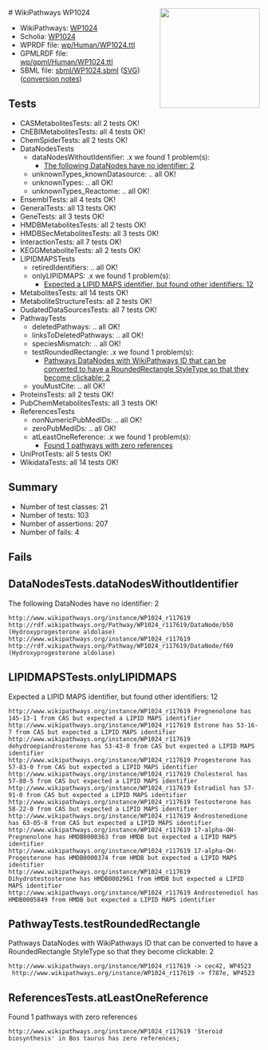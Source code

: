 <img style="float: right; width: 200px" src="../logo.png" />
# WikiPathways WP1024

* WikiPathways: [WP1024](https://identifiers.org/wikipathways:WP1024)
* Scholia: [WP1024](https://scholia.toolforge.org/wikipathways/WP1024)
* WPRDF file: [wp/Human/WP1024.ttl](../wp/Human/WP1024.ttl)
* GPMLRDF file: [wp/gpml/Human/WP1024.ttl](../wp/gpml/Human/WP1024.ttl)
* SBML file: [sbml/WP1024.sbml](../sbml/WP1024.sbml) ([SVG](../sbml/WP1024.svg)) ([conversion notes](../sbml/WP1024.txt))

## Tests
* CASMetabolitesTests: all 2 tests OK!
* ChEBIMetabolitesTests: all 4 tests OK!
* ChemSpiderTests: all 2 tests OK!
* DataNodesTests
    * dataNodesWithoutIdentifier: .x we found 1 problem(s):
        * [The following DataNodes have no identifier: 2](#d2d32fa1)
    * unknownTypes_knownDatasource: .. all OK!
    * unknownTypes: .. all OK!
    * unknownTypes_Reactome: .. all OK!
* EnsemblTests: all 4 tests OK!
* GeneralTests: all 13 tests OK!
* GeneTests: all 3 tests OK!
* HMDBMetabolitesTests: all 2 tests OK!
* HMDBSecMetabolitesTests: all 3 tests OK!
* InteractionTests: all 7 tests OK!
* KEGGMetaboliteTests: all 2 tests OK!
* LIPIDMAPSTests
    * retiredIdentifiers: .. all OK!
    * onlyLIPIDMAPS: .x we found 1 problem(s):
        * [Expected a LIPID MAPS identifier, but found other identifiers: 12](#d0bfb67a)
* MetabolitesTests: all 14 tests OK!
* MetaboliteStructureTests: all 2 tests OK!
* OudatedDataSourcesTests: all 7 tests OK!
* PathwayTests
    * deletedPathways: .. all OK!
    * linksToDeletedPathways: .. all OK!
    * speciesMismatch: .. all OK!
    * testRoundedRectangle: .x we found 1 problem(s):
        * [Pathways DataNodes with WikiPathways ID that can be converted to have a RoundedRectangle StyleType so that they become clickable: 2](#9fbad3cc)
    * youMustCite: .. all OK!
* ProteinsTests: all 2 tests OK!
* PubChemMetabolitesTests: all 3 tests OK!
* ReferencesTests
    * nonNumericPubMedIDs: .. all OK!
    * zeroPubMedIDs: .. all OK!
    * atLeastOneReference: .x we found 1 problem(s):
        * [Found 1 pathways with zero references](#35eb778e)
* UniProtTests: all 5 tests OK!
* WikidataTests: all 14 tests OK!


## Summary

* Number of test classes: 21
* Number of tests: 103
* Number of assertions: 207
* Number of fails: 4

## Fails

<a name="d2d32fa1" />

## DataNodesTests.dataNodesWithoutIdentifier

The following DataNodes have no identifier: 2
```
http://www.wikipathways.org/instance/WP1024_r117619 http://rdf.wikipathways.org/Pathway/WP1024_r117619/DataNode/b50 (Hydroxyprogesterone aldolase)
http://www.wikipathways.org/instance/WP1024_r117619 http://rdf.wikipathways.org/Pathway/WP1024_r117619/DataNode/f69 (Hydroxyprogesterone aldolase)
```

<a name="d0bfb67a" />

## LIPIDMAPSTests.onlyLIPIDMAPS

Expected a LIPID MAPS identifier, but found other identifiers: 12
```
http://www.wikipathways.org/instance/WP1024_r117619 Pregnenolone has 145-13-1 from CAS but expected a LIPID MAPS identifier
http://www.wikipathways.org/instance/WP1024_r117619 Estrone has 53-16-7 from CAS but expected a LIPID MAPS identifier
http://www.wikipathways.org/instance/WP1024_r117619 dehydroepiandrosterone has 53-43-0 from CAS but expected a LIPID MAPS identifier
http://www.wikipathways.org/instance/WP1024_r117619 Progesterone has 57-83-0 from CAS but expected a LIPID MAPS identifier
http://www.wikipathways.org/instance/WP1024_r117619 Cholesterol has 57-88-5 from CAS but expected a LIPID MAPS identifier
http://www.wikipathways.org/instance/WP1024_r117619 Estradiol has 57-91-0 from CAS but expected a LIPID MAPS identifier
http://www.wikipathways.org/instance/WP1024_r117619 Testosterone has 58-22-0 from CAS but expected a LIPID MAPS identifier
http://www.wikipathways.org/instance/WP1024_r117619 Androstenedione has 63-05-8 from CAS but expected a LIPID MAPS identifier
http://www.wikipathways.org/instance/WP1024_r117619 17-alpha-OH-Pregnenolone has HMDB0000363 from HMDB but expected a LIPID MAPS identifier
http://www.wikipathways.org/instance/WP1024_r117619 17-alpha-OH-Progesterone has HMDB0000374 from HMDB but expected a LIPID MAPS identifier
http://www.wikipathways.org/instance/WP1024_r117619 Dihydrotestosterone has HMDB0002961 from HMDB but expected a LIPID MAPS identifier
http://www.wikipathways.org/instance/WP1024_r117619 Androstenediol has HMDB0005849 from HMDB but expected a LIPID MAPS identifier
```

<a name="9fbad3cc" />

## PathwayTests.testRoundedRectangle

Pathways DataNodes with WikiPathways ID that can be converted to have a RoundedRectangle StyleType so that they become clickable: 2
```
http://www.wikipathways.org/instance/WP1024_r117619 -> cec42, WP4523
 http://www.wikipathways.org/instance/WP1024_r117619 -> f787e, WP4523
 ```

<a name="35eb778e" />

## ReferencesTests.atLeastOneReference

Found 1 pathways with zero references
```
http://www.wikipathways.org/instance/WP1024_r117619 'Steroid biosynthesis' in Bos taurus has zero references; 
```

